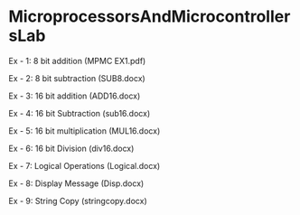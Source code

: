 # MicroprocessorsAndMicrocontrollersLab

Ex - 1: 8 bit addition (MPMC EX1.pdf) 

Ex - 2: 8 bit subtraction (SUB8.docx) 

Ex - 3: 16 bit addition (ADD16.docx) 

Ex - 4: 16 bit Subtraction (sub16.docx) 

Ex - 5: 16 bit multiplication (MUL16.docx) 

Ex - 6: 16 bit Division (div16.docx) 

Ex - 7: Logical Operations (Logical.docx) 

Ex - 8: Display Message (Disp.docx) 

Ex - 9: String Copy (stringcopy.docx) 
